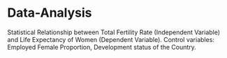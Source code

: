 # Data-Analysis
Statistical Relationship between Total Fertility Rate (Independent Variable) and Life Expectancy of Women (Dependent Variable). Control variables: Employed Female Proportion, Development status of the Country.
